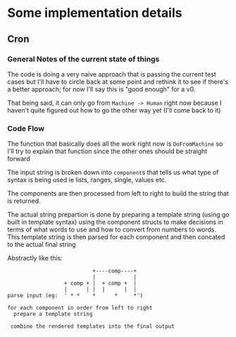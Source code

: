 # Some implementation details

## Cron

### General Notes of the current state of things
The code is doing a very naive approach that is passing the current test cases
but I'll have to circle back at some point and rethink it to see if there's a
better approach; for now I'll say this is "good enough" for a v0.

That being said, it can only go from `Machine -> Human` right now because I
haven't quite figured out how to go the other way yet (I'll come back to it)

### Code Flow

The function that basically does all the work right now is `DoFromMachine` so
I'll try to explain that function since the other ones should be straight
forward

The input string is broken down into `component`s that tells us what type of
syntax is being used ie lists, ranges, single, values etc. 

The components are then processed from left to right to build the string that
is returned.

The actual string prepartion is done by preparing a template string (using go
built in template syntax) using the component structs to make decisions in terms
of what words to use and how to convert from numbers to words. This template
string is then parsed for each component and then concated to the actual final
string

Abstractly like this:

```
                           +----comp----+
                           |            |
                  + comp + |  + comp +  |
                  |      | |  |      |  |  
parse input (eg:  ' * *    *      *     *')

for each component in order from left to right
  prepare a template string

 combine the rendered templates into the final output
```
